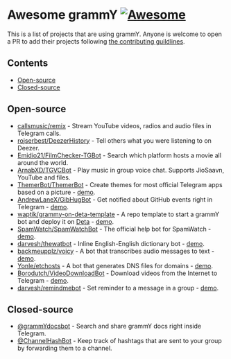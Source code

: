 <!--lint disable awesome-heading-->

# Awesome grammY [![Awesome](https://awesome.re/badge.svg)](https://awesome.re)

This is a list of projects that are using grammY. Anyone is welcome to open a PR to add their projects following [the contributing guildlines](https://github.com/grammyjs/awesome-grammY/blob/main/CONTRIBUTING.md).

## Contents

- [Open-source](#open-source)
- [Closed-source](#closed-source)

## Open-source

- [callsmusic/remix](https://github.com/callsmusic/remix) - Stream YouTube videos, radios and audio files in Telegram calls.
- [rojserbest/DeezerHistory](https://github.com/rojserbest/deezerHistory) - Tell others what you were listening to on Deezer.
- [Emidio21/FilmChecker-TGBot](https://github.com/Emidio21/FilmChecker-TGBot) - Search which platform hosts a movie all around the world.
- [ArnabXD/TGVCBot](https://github.com/ArnabXD/TGVCBot) - Play music in group voice chat. Supports JioSaavn, YouTube and files.
- [ThemerBot/ThemerBot](https://github.com/ThemerBot/themerbot) - Create themes for most official Telegram apps based on a picture - [demo](https://t.me/themerbot).
- [AndrewLaneX/GibHugBot](https://github.com/AndrewLaneX/GibHugBot) - Get notified about GitHub events right in Telegram - [demo](https://t.me/GibHugBot).
- [waptik/grammy-on-deta-template](https://github.com/waptik/grammy-on-deta-template) - A repo template to start a grammY bot and deploy it on [Deta](https://www.deta.sh) - [demo](https://t.me/GrammyOnDetaBot).
- [SpamWatch/SpamWatchBot](https://github.com/SpamWatch/SpamWatchBot) - The official help bot for SpamWatch - [demo](https://t.me/SpamWatchBot).
- [darvesh/thewatbot](https://github.com/darvesh/thewatbot) - Inline English-English dictionary bot - [demo](https://t.me/thewatbot).
- [backmeupplz/voicy](https://github.com/backmeupplz/voicy/) - A bot that transcribes audio messages to text - [demo](https://t.me/voicybot).
- [Yonle/etchosts](https://github.com/Yonle/etchosts) - A bot that generates DNS files for domains - [demo](https://t.me/etchosts_bot).
- [Borodutch/VideoDownloadBot](https://github.com/Borodutch/VideoDownloadBot) - Download videos from the Internet to Telegram - [demo](https://t.me/AnyVideoDownloadBot).
- [darvesh/remindmebot](https://github.com/darvesh/remindmebot) - Set reminder to a message in a group - [demo](https://t.me/thymisebot).

## Closed-source

- [@grammYdocsbot](https://t.me/grammydocsbot) - Search and share grammY docs right inside Telegram.
- [@ChannelHashBot](https://t.me/ChannelHashBot) - Keep track of hashtags that are sent to your group by forwarding them to a channel.
